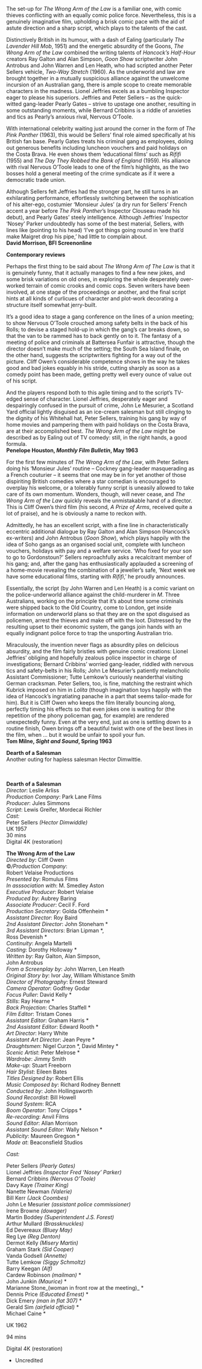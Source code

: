 
The set-up for _The Wrong Arm of the Law_ is a familiar one, with comic thieves conflicting with an equally comic police force. Nevertheless, this is a genuinely imaginative film, upholding a brisk comic pace with the aid of astute direction and a sharp script, which plays to the talents of the cast.

Distinctively British in its humour, with a dash of Ealing (particularly _The Lavender Hill Mob_, 1951) and the energetic absurdity of the Goons, _The Wrong Arm of the Law_ combined the writing talents of _Hancock’s Half-Hour_ creators Ray Galton and Alan Simpson, _Goon Show_ scriptwriter John Antrobus and John Warren and Len Heath, who had scripted another Peter Sellers vehicle, _Two-Way Stretch_ (1960). As the underworld and law are brought together in a mutually suspicious alliance against the unwelcome incursion of an Australian gang, there is ample scope to create memorable characters in the madness. Lionel Jeffries excels as a bumbling Inspector eager to please his superiors. Jeffries and Peter Sellers – as the quick-witted gang-leader Pearly Gates – strive to upstage one another, resulting in some outstanding moments, while Bernard Cribbins is a riddle of anxieties and tics as Pearly’s anxious rival, Nervous O’Toole.

With international celebrity waiting just around the corner in the form of _The Pink Panther_ (1963), this would be Sellers’ final role aimed specifically at his British fan base. Pearly Gates treats his criminal gang as employees, doling out generous benefits including luncheon vouchers and paid holidays on the Costa Brava. He even shows them ‘educational films’ such as _Rififi_ (1955) and _The Day They Robbed the Bank of England_ (1959). His alliance with rival Nervous O’Toole leads to one of the film’s highlights, as the two bosses hold a general meeting of the crime syndicate as if it were a democratic trade union.

Although Sellers felt Jeffries had the stronger part, he still turns in an exhilarating performance, effortlessly switching between the sophistication of his alter-ego, costumier ‘Monsieur Jules’ (a dry run for Sellers’ French accent a year before _The Pink Panther_’s Inspector Clouseau made his debut), and Pearly Gates’ steely intelligence. Although Jeffries’ Inspector ‘Nosey’ Parker undoubtedly has some of the best material, Sellers, with lines like (pointing to his head) ‘I’ve got things going round in ‘ere that’d make Maigret drop his pipe,’ had little to complain about.  
**David Morrison, BFI Screenonline**

**Contemporary reviews**

Perhaps the first thing to be said about _The Wrong Arm of The Law_ is that it is genuinely funny, that it actually manages to find a few new jokes, and some brisk variations on old ones, in exploring the whole desperately over-worked terrain of comic crooks and comic cops. Seven writers have been involved, at one stage of the proceedings or another, and the final script hints at all kinds of curlicues of character and plot-work decorating a structure itself somewhat jerry-built.

It’s a good idea to stage a gang conference on the lines of a union meeting; to show Nervous O’Toole crouched among safety belts in the back of his Rolls; to devise a staged hold-up in which the gang’s car breaks down, so that the van to be rammed has to back gently on to it. The fantasy of a meeting of police and criminals at Battersea Funfair is attractive, though the director doesn’t make much of the setting; the South Sea Island finale, on the other hand, suggests the scriptwriters fighting for a way out of the picture. Cliff Owen’s considerable competence shows in the way he takes good and bad jokes equably in his stride, cutting sharply as soon as a comedy point has been made, getting pretty well every ounce of value out of his script.

And the players respond both to this agile timing and to the script’s TV-edged sense of character. Lionel Jeffries, desperately eager and despairingly confused in the pursuit of crime, John Le Mesurier, a Scotland Yard official lightly disguised as an ice-cream salesman but still clinging to the dignity of his Whitehall hat, Peter Sellers, training his gang by way of home movies and pampering them with paid holidays on the Costa Brava, are at their accomplished best. _The Wrong Arm of the Law_ might be described as by Ealing out of TV comedy: still, in the right hands, a good formula.  
**Penelope Houston, _Monthly Film Bulletin_, May 1963**

For the first few minutes of _The Wrong Arm of the Law_, with Peter Sellers doing his ‘Monsieur Jules’ routine – Cockney gang-leader masquerading as a French couturier – it seems that one may be in for yet another of those dispiriting British comedies where a star comedian is encouraged to overplay his welcome, or a tolerably funny script is uneasily allowed to take care of its own momentum. Wonders, though, will never cease, and _The Wrong Arm of the Law_ quickly reveals the unmistakable hand of a director. This is Cliff Owen’s third film (his second, _A Prize of Arms_, received quite a lot of praise), and he is obviously a name to reckon with.

Admittedly, he has an excellent script, with a fine line in characteristically eccentric additional dialogue by Ray Galton and Alan Simpson (Hancock’s ex-writers) and John Antrobus (_Goon Show_), which plays happily with the idea of Soho gangs as an organised social unit, complete with luncheon vouchers, holidays with pay and a welfare service. ‘Who fixed for your son to go to Gordonstoun?’ Sellers reproachfully asks a recalcitrant member of his gang; and, after the gang has enthusiastically applauded a screening of a home-movie revealing the combination of a jeweller’s safe, ‘Next week we have some educational films, starting with _Rififi_,’ he proudly announces.

Essentially, the script (by John Warren and Len Heath) is a comic variant on the police-underworld alliance against the child-murderer in _M_. Three Australians, working on the principle that it’s about time some criminals were shipped back to the Old Country, come to London, get inside information on underworld plans so that they are on the spot disguised as policemen, arrest the thieves and make off with the loot. Distressed by the resulting upset to their economic system, the gangs join hands with an equally indignant police force to trap the unsporting Australian trio.

Miraculously, the invention never flags as absurdity piles on delicious absurdity, and the film fairly bristles with genuine comic creations: Lionel Jeffries’ obliging and hopefully zealous police inspector in charge of investigations; Bernard Cribbins’ worried gang-leader, riddled with nervous tics and safety-belts in his Rolls; John Le Mesurier’s patiently melancholic Assistant Commissioner; Tutte Lemkow’s curiously neanderthal visiting German cracksman. Peter Sellers, too, is fine, matching the restraint which Kubrick imposed on him in _Lolita_ (though imagination toys happily with the idea of Hancock’s ingratiating panache in a part that seems tailor-made for him). But it is Cliff Owen who keeps the film literally bouncing along, perfectly timing his effects so that even jokes one is waiting for (the repetition of the phony policeman gag, for example) are rendered unexpectedly funny. Even at the very end, just as one is settling down to a routine finish, Owen brings off a beautiful twist with one of the best lines in the film, when ... but it would be unfair to spoil your fun.  
**Tom Milne, _Sight and Sound_, Spring 1963**

**Dearth of a Salesman**  
Another outing for hapless salesman Hector Dimwittie.
<br><br><br>

**Dearth of a Salesman**  
_Director_: Leslie Arliss  
_Production Company_: Park Lane Films  
_Producer_: Jules Simmons  
_Script_: Lewis Greifer, Mordecai Richler  
_Cast:_  
Peter Sellers _(Hector Dimwiddle)_  
UK 1957  
30 mins  
Digital 4K (restoration)

**The Wrong Arm of the Law**  
_Directed by_: Cliff Owen  
©_/Production Company_:  
Robert Velaise Productions  
_Presented by_: Romulus Films  
_In asssociation with_: M. Smedley Aston  
_Executive Producer_: Robert Velaise  
_Produced by_: Aubrey Baring  
_Associate Producer_: Cecil F. Ford  
_Production Secretary_: Golda Offenheim *  
_Assistant Director_: Roy Baird  
_2nd Assistant Director_: John Stoneham *  
_3rd Assistant Directors_: Brian Lipman *,  
Ross Devenish *  
_Continuity_: Angela Martelli  
_Casting_: Dorothy Holloway *  
_Written by_: Ray Galton, Alan Simpson,  
John Antrobus  
_From a Screenplay by_: John Warren, Len Heath  
_Original Story by_: Ivor Jay, William Whistance Smith  
_Director of Photography_: Ernest Steward  
_Camera Operator_: Godfrey Godar  
_Focus Puller_: David Kelly *  
_Stills_: Ray Hearne *  
_Back Projection_: Charles Staffell *  
_Film Editor_: Tristam Cones  
_Assistant Editor_: Graham Harris *  
_2nd Assistant Editor_: Edward Rooth *  
_Art Director_: Harry White  
_Assistant Art Director_: Jean Peyre *  
_Draughtsmen_: Nigel Curzon *, David Mintey *  
_Scenic Artist_: Peter Melrose *  
_Wardrobe_: Jimmy Smith  
_Make-up_: Stuart Freeborn  
_Hair Stylist_: Eileen Bates  
_Titles Designed by_: Robert Ellis  
_Music Composed by_: Richard Rodney Bennett  
_Conducted by_: John Hollingsworth  
_Sound Recordist_: Bill Howell  
_Sound System_: RCA  
_Boom Operator_: Tony Cripps *  
_Re-recording_: Anvil Films  
_Sound Editor_: Allan Morrison  
_Assistant Sound Editor_: Wally Nelson *  
_Publicity_: Maureen Gregson *  
_Made at_: Beaconsfield Studios

_Cast:_

Peter Sellers _(Pearly Gates)_  
Lionel Jeffries _(Inspector Fred ‘Nosey’ Parker)_  
Bernard Cribbins _(Nervous O’Toole)_  
Davy Kaye _(Trainer King)_  
Nanette Newman _(Valerie)_  
Bill Kerr _(Jack Coombes)_  
John Le Mesurier _(assistant police commissioner)_  
Irene Browne _(dowager)_  
Martin Boddey _(Superintendent J.S. Forest)_  
Arthur Mullard _(Brassknuckles)_  
Ed Devereaux _(Bluey May)_  
Reg Lye _(Reg Denton)_  
Dermot Kelly _(Misery Martin)_  
Graham Stark _(Sid Cooper)_  
Vanda Godsell _(Annette)_  
Tutte Lemkow _(Siggy Schmoltz)_  
Barry Keegan _(Alf)_  
Cardew Robinson _(mailman)_ *  
John Junkin _(Maurice)_ *  
Marianne Stone_(woman in front row at the meeting)_ *  
Dennis Price _(Educated Ernest)_ *  
Dick Emery _(man in flat 307)_ *  
Gerald Sim _(airfield official)_ *  
Michael Caine  *

UK 1962

94 mins

Digital 4K (restoration)

* Uncredited
<!--stackedit_data:
eyJoaXN0b3J5IjpbMjA2MTExNzIyN119
-->